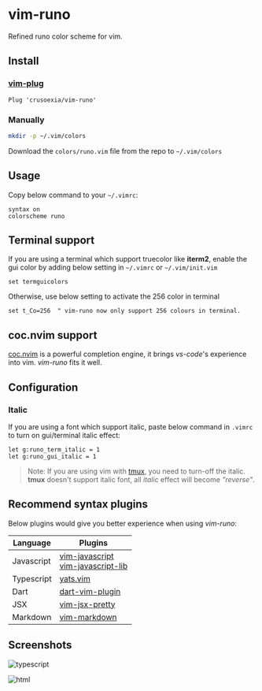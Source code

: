 vim-runo
===========

Refined runo color scheme for vim.

Install
-------

### [vim-plug](https://github.com/junegunn/vim-plug)

    Plug 'crusoexia/vim-runo'

### Manually

```bash
mkdir -p ~/.vim/colors
```

Download the `colors/runo.vim` file from the repo to `~/.vim/colors`

Usage
-----

Copy below command to your `~/.vimrc`:

```VimL
syntax on
colorscheme runo
```

Terminal support
----------------

If you are using a terminal which support truecolor like **iterm2**, enable the gui color by adding below setting in `~/.vimrc` or `~/.vim/init.vim`

```VimL
set termguicolors
```

Otherwise, use below setting to activate the 256 color in terminal

```VimL
set t_Co=256  " vim-runo now only support 256 colours in terminal.
```

coc.nvim support
----------------

[coc.nvim](https://github.com/neoclide/coc.nvim) is a powerful completion engine, it brings *vs-code*'s experience into vim. *vim-runo* fits it well.

Configuration
-------------

### Italic

If you are using a font which support italic, paste below command in `.vimrc` to turn on gui/terminal italic effect:

    let g:runo_term_italic = 1
    let g:runo_gui_italic = 1

> Note: If you are using vim with [tmux](https://github.com/tmux/tmux/wiki), you need to turn-off the italic. __tmux__ doesn't support italic font, all _italic_ effect will become _"reverse"_.

Recommend syntax plugins
------------------------

Below plugins would give you better experience when using *vim-runo*:

| Language     | Plugins                                                                                                                               |
| ------------ | --------------------------------------                                                                                                |
| Javascript   | [vim-javascript](https://github.com/pangloss/vim-javascript)<br>[vim-javascript-lib](https://github.com/crusoexia/vim-javascript-lib) |
| Typescript   | [yats.vim](https://github.com/HerringtonDarkholme/yats.vim)                                                                           |
| Dart         | [dart-vim-plugin](https://github.com/dart-lang/dart-vim-plugin)                                                                       |
| JSX          | [vim-jsx-pretty](https://github.com/MaxMEllon/vim-jsx-pretty)                                                                         |
| Markdown     | [vim-markdown](https://github.com/tpope/vim-markdown)                                                                                 |

Screenshots
-----------

![typescript](screenshots/typescript.png)

![html](screenshots/html.png)
